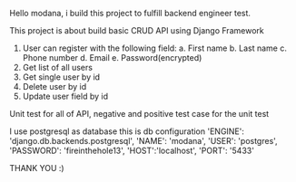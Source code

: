 Hello modana, i build this project to fulfill backend engineer test. 

This project is about build basic CRUD API using Django Framework
1.	User can register with the following field:
  a.	First name
  b.	Last name
  c.	Phone number
  d.	Email
  e.	Password(encrypted)
  2.	Get list of all users
  3.	Get single user by id
  4.	Delete user by id
  5.	Update user field by id

Unit test for all of API, negative and positive test case for the unit test

I use postgresql as database 
this is db configuration
'ENGINE': 'django.db.backends.postgresql',
        'NAME': 'modana',
        'USER': 'postgres',
        'PASSWORD': 'fireinthehole13',
        'HOST':'localhost',
        'PORT': '5433'
 
 THANK YOU :)
